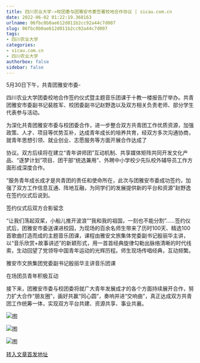 ```yaml
---
title: 四川农业大学->校团委与团雅安市委签署校地合作协议 | sicau.com.cn
date: 2022-06-02 01:22:19.368163
urlname: 06fbc0b0ae612d011b2cc92a44c7d007
slug: 06fbc0b0ae612d011b2cc92a44c7d007
tags: 
- 四川农业大学
categories:
- sicau.com.cn
- 四川农业大学
authorbox: false
sidebar: false
---
```

5月30日下午，共青团雅安市委-

四川农业大学团委校地合作签约仪式暨主题音乐团课于十教一楼报告厅举办。共青团雅安市委副书记裴胜军、校团委副书记赵野逸以及双方相关负责老师、部分学生代表参与活动。  

为深化共青团雅安市委与校团委合作，进一步整合双方共青团工作优质资源，加强政策、人才、项目等优势互补，达成青年成长的培养共育，经双方多次沟通协商，就青年思想引领、就业创业、志愿服务等方面开展合作达成了
<!--more-->
协议。双方后续将在建立“青年讲师团”互动机制、共享媒体矩阵共同开发文化产品、“逐梦计划”项目、团干部“统选兼用”、外聘中小学校少先队校外辅导员工作方面形成深度合作。

“服务青年成长成才是共青团的责任和使命所在，此次与团雅安市委成功签约，加强了双方工作信息互通、阵地互融，为同学们的发展提供新的平台和资源”赵野逸在签约仪式后说到。

签约仪式后双方合影留念

“让我们荡起双桨，小船儿推开波浪”“我和我的祖国，一刻也不能分割”……签约仪式后，团雅安市委送课进校园，为现场的百余名师生带来了历时100天、精选100首歌曲打造而成的主题音乐团课，课程由雅安文旅集体党委副书记殷丽华主讲，以“音乐欣赏+故事讲述”的新颖形式，用一首首经典旋律勾勒出脉络清晰的时代线索，生动回望了党领导中国青年运动的光辉历程。师生现场传唱经典，互动频繁。

雅安市文旅集团党委副书记殷丽华主讲音乐团课

在场团员青年积极互动

接下来，团雅安市委与校团委将就广大青年发展成才的各个方面持续展开合作，努力扩大合作“朋友圈”，画好共赢“同心圆”，奏响并进“交响曲”，真正达成双方共青团工作统筹一体，实现双方平台共建、资源共享、事业共襄。

![图](https://news.sicau.edu.cn/__local/5/7E/64/EB4C753C97F21A523FC0AE0C4D9_13984781_A371A.png)

![图](https://news.sicau.edu.cn/__local/1/4B/CD/360E5487B312FD65BC7BFF143AB_42F09004_68222.png)

![图](https://news.sicau.edu.cn/__local/A/88/76/CB50974975B6D1FD2B4A39D4C55_7847B3A3_C7E39.png)

[转入文章首发地址](https://news.sicau.edu.cn/info/1078/68089.htm)